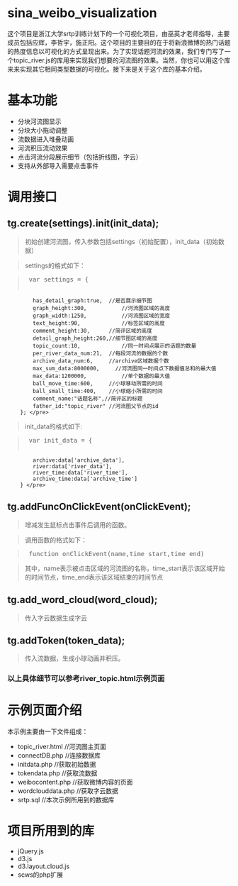 # sina_weibo_visualization

这个项目是浙江大学srtp训练计划下的一个可视化项目，由巫英才老师指导，主要成员包括应辉，李哲宇，施正阳。这个项目的主要目的在于将新浪微博的热门话题的热度信息以可视化的方式呈现出来。为了实现话题河流的效果，我们专门写了一个topic_river.js的库用来实现我们想要的河流图的效果。当然，你也可以用这个库来来实现其它相同类型数据的可视化。接下来是关于这个库的基本介绍。

# 基本功能
+ 分块河流图显示
+ 分块大小拖动调整
+ 流数据进入堆叠动画
+ 河流积压流动效果
+ 点击河流分段展示细节（包括折线图，字云）
+ 支持从外部导入需要点击事件

# 调用接口
## tg.create(settings).init(init_data);
> 初始创建河流图，传入参数包括settings（初始配置），init_data（初始数据）

> settings的格式如下：

> <pre> var settings = {
			has_detail_graph:true,	//是否展示细节图
			graph_height:300,		    //河流图区域的高度
			graph_width:1250,		    //河流图区域的宽度
			text_height:90,			    //标签区域的高度
			comment_height:30,	  	//简评区域的高度
			detail_graph_height:260,//细节图区域的高度
			topic_count:10,		    	//同一时间点展示的话题的数量
			per_river_data_num:21,	//每段河流的数据的个数
			archive_data_num:6,	   	//archive区域数据个数
			max_sum_data:8000000,	  //河流图同一时间点下数据值总和的最大值
			max_data:1200000,		    //单个数据的最大值
			ball_move_time:600,	  	//小球移动所需的时间
			ball_small_time:400,  	//小球缩小所需的时间
			comment_name:"话题名称",//简评区的标题
			father_id:"topic_river" //河流图父节点的id
		}; </pre>
		
> init_data的格式如下:

> <pre> var init_data = {
			archive:data['archive_data'],	
			river:data['river_data'],
			river_time:data['river_time'],
			archive_time:data['archive_time']
		} </pre>
		
## tg.addFuncOnClickEvent(onClickEvent);
> 增减发生鼠标点击事件后调用的函数。

> 调用函数的格式如下：

> <pre> function onClickEvent(name,time_start,time_end) </pre>

> 其中，name表示被点击区域的河流图的名称，time_start表示该区域开始的时间节点，time_end表示该区域结束的时间节点

## tg.add_word_cloud(word_cloud);
> 传入字云数据生成字云

## tg.addToken(token_data);
> 传入流数据，生成小球动画并积压。

### 以上具体细节可以参考river_topic.html示例页面

# 示例页面介绍
本示例主要由一下文件组成：
+ topic_river.html  	//河流图主页面
+ connectDB.php		//连接数据库
+ initdata.php		//获取初始数据
+ tokendata.php		//获取流数据
+ weibocontent.php	//获取微博内容的页面
+ wordclouddata.php	//获取字云数据
+ srtp.sql		//本次示例所用到的数据库

# 项目所用到的库
+ jQuery.js
+ d3.js
+ d3.layout.cloud.js
+ scws的php扩展
